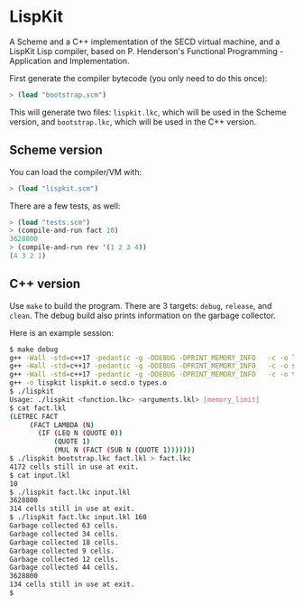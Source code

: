 # LispKit

A Scheme and a C++ implementation of the SECD virtual machine, and a LispKit Lisp compiler,
based on P. Henderson's Functional Programming - Application and Implementation.

First generate the compiler bytecode (you only need to do this once):

```scheme
> (load "bootstrap.scm")
```

This will generate two files: `lispkit.lkc`, which will be used in the Scheme version,
and `bootstrap.lkc`, which will be used in the C++ version.

## Scheme version

You can load the compiler/VM with:

```scheme
> (load "lispkit.scm")
```

There are a few tests, as well:

```scheme
> (load "tests.scm")
> (compile-and-run fact 10)
3628800
> (compile-and-run rev '(1 2 3 4))
(4 3 2 1)
```

## C++ version

Use `make` to build the program. There are 3 targets: `debug`, `release`, and `clean`.
The debug build also prints information on the garbage collector.

Here is an example session:

```bash
$ make debug
g++ -Wall -std=c++17 -pedantic -g -DDEBUG -DPRINT_MEMORY_INFO   -c -o lispkit.o lispkit.cc
g++ -Wall -std=c++17 -pedantic -g -DDEBUG -DPRINT_MEMORY_INFO   -c -o secd.o secd.cc
g++ -Wall -std=c++17 -pedantic -g -DDEBUG -DPRINT_MEMORY_INFO   -c -o types.o types.cc
g++ -o lispkit lispkit.o secd.o types.o
$ ./lispkit
Usage: ./lispkit <function.lkc> <arguments.lkl> [memory_limit]
$ cat fact.lkl
(LETREC FACT
     (FACT LAMBDA (N)
       (IF (LEQ N (QUOTE 0))
           (QUOTE 1)
           (MUL N (FACT (SUB N (QUOTE 1)))))))
$ ./lispkit bootstrap.lkc fact.lkl > fact.lkc
4172 cells still in use at exit.
$ cat input.lkl
10
$ ./lispkit fact.lkc input.lkl
3628800
314 cells still in use at exit.
$ ./lispkit fact.lkc input.lkl 160
Garbage collected 63 cells.
Garbage collected 34 cells.
Garbage collected 18 cells.
Garbage collected 9 cells.
Garbage collected 12 cells.
Garbage collected 44 cells.
3628800
134 cells still in use at exit.
$
```
